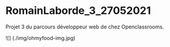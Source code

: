 # RomainLaborde_3_27052021

Projet 3 du parcours développeur web de chez Openclassrooms.

![] (./img/ohmyfood-img.jpg)

